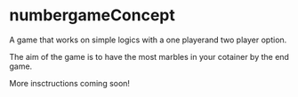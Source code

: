 # numbergameConcept

A game that works on simple logics with a one playerand two player option.

The aim of the game is to have the most marbles in your cotainer by the end game.

More insctructions coming soon!
